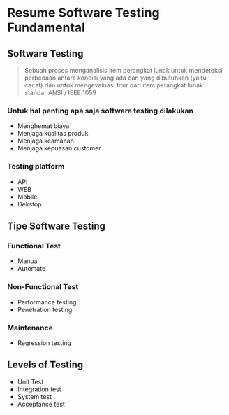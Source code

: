 # Resume Software Testing Fundamental

## Software Testing
> Sebuah proses menganalisis item perangkat lunak untuk mendeteksi perbedaan antara kondisi yang ada dan yang dibutuhkan (yaitu, cacat) dan untuk mengevaluasi fitur dari item perangkat lunak.
standar ANSI / IEEE 1059

### Untuk hal penting apa saja software testing dilakukan
- Menghemat biaya
- Menjaga kualitas produk
- Menjaga keamanan
- Menjaga kepuasan customer

### Testing platform
- API
- WEB
- Mobile
- Dekstop

## Tipe Software Testing
### Functional Test
- Manual
- Automate

### Non-Functional Test
- Performance testing
- Penetration testing

### Maintenance
- Regression testing

## Levels of Testing
- Unit Test
- Integration test
- System test
- Acceptance test
